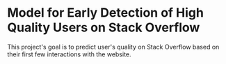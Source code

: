 # Model for Early Detection of High Quality Users on Stack Overflow
This project's goal is to predict user's quality on Stack Overflow based on their first few interactions with the website.
